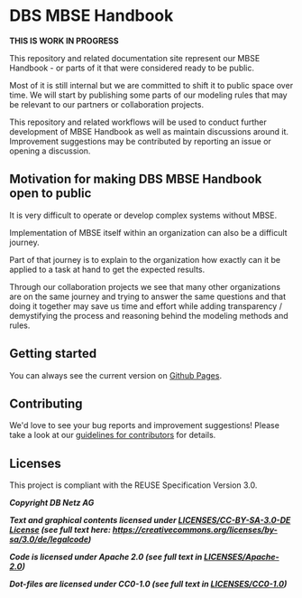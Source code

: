 <!--
 ~ SPDX-FileCopyrightText: Copyright DB Netz AG and contributors
 ~ SPDX-License-Identifier: Apache-2.0
 -->

# DBS MBSE Handbook

**THIS IS WORK IN PROGRESS**

This repository and related documentation site represent our MBSE Handbook - or parts of it that were considered ready to be public.

Most of it is still internal but we are committed to shift it to public space over time.
We will start by publishing some parts of our modeling rules that may be relevant to our partners or collaboration projects.

This repository and related workflows will be used to conduct further development of MBSE Handbook as well as maintain discussions around it.
Improvement suggestions may be contributed by reporting an issue or opening a discussion.

## Motivation for making DBS MBSE Handbook open to public

It is very difficult to operate or develop complex systems without MBSE.

Implementation of MBSE itself within an organization can also be a difficult journey.

Part of that journey is to explain to the organization how exactly can it be applied to a task at hand to get the expected results.

Through our collaboration projects we see that many other organizations are on the same journey and trying to answer the same questions and that doing it together may save us time and effort while adding transparency / demystifying the process and reasoning behind the modeling methods and rules.


## Getting started

You can always see the current version on [Github Pages](https://dsd-dbs.github.io/mbse-handbook/).

## Contributing

We'd love to see your bug reports and improvement suggestions! Please take a look at our [guidelines for contributors](CONTRIBUTING.md) for details.

## Licenses

This project is compliant with the REUSE Specification Version 3.0.

***Copyright DB Netz AG***

***Text and graphical contents licensed under [LICENSES/CC-BY-SA-3.0-DE License](https://github.com/DSD-DBS/mbse-handbook/blob/main/LICENSES/CC-BY-SA-3.0-DE.txt) (see full text here: https://creativecommons.org/licenses/by-sa/3.0/de/legalcode)***

***Code is licensed under Apache 2.0 (see full text in [LICENSES/Apache-2.0](https://github.com/DSD-DBS/mbse-handbook/blob/main/LICENSES/Apache-2.0.txt))***

***Dot-files are licensed under CC0-1.0 (see full text in [LICENSES/CC0-1.0](https://github.com/DSD-DBS/mbse-handbook/blob/main/LICENSES/CC0-1.0.txt))***
